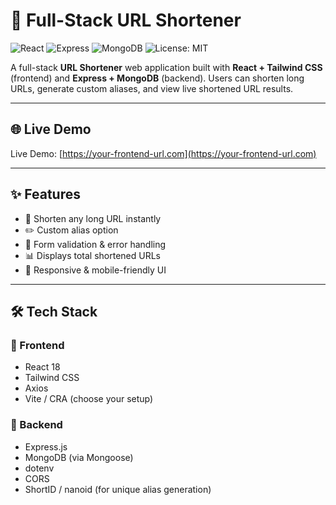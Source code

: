 # 🔗 Full-Stack URL Shortener

![React](https://img.shields.io/badge/React-Frontend-blue?logo=react)
![Express](https://img.shields.io/badge/Express-Backend-black?logo=express)
![MongoDB](https://img.shields.io/badge/MongoDB-Database-green?logo=mongodb)
![License: MIT](https://img.shields.io/badge/License-MIT-green.svg)

A full-stack **URL Shortener** web application built with **React + Tailwind CSS** (frontend) and **Express + MongoDB** (backend). Users can shorten long URLs, generate custom aliases, and view live shortened URL results.

---

## 🌐 Live Demo

Live Demo: [https://your-frontend-url.com](https://your-frontend-url.com)  


---

## ✨ Features

- 🔗 Shorten any long URL instantly
- ✏️ Custom alias option
- 💬 Form validation & error handling
- 📊 Displays total shortened URLs
- 📱 Responsive & mobile-friendly UI

---

## 🛠 Tech Stack

### 🔹 Frontend

- React 18
- Tailwind CSS
- Axios
- Vite / CRA (choose your setup)

### 🔸 Backend

- Express.js
- MongoDB (via Mongoose)
- dotenv
- CORS
- ShortID / nanoid (for unique alias generation)